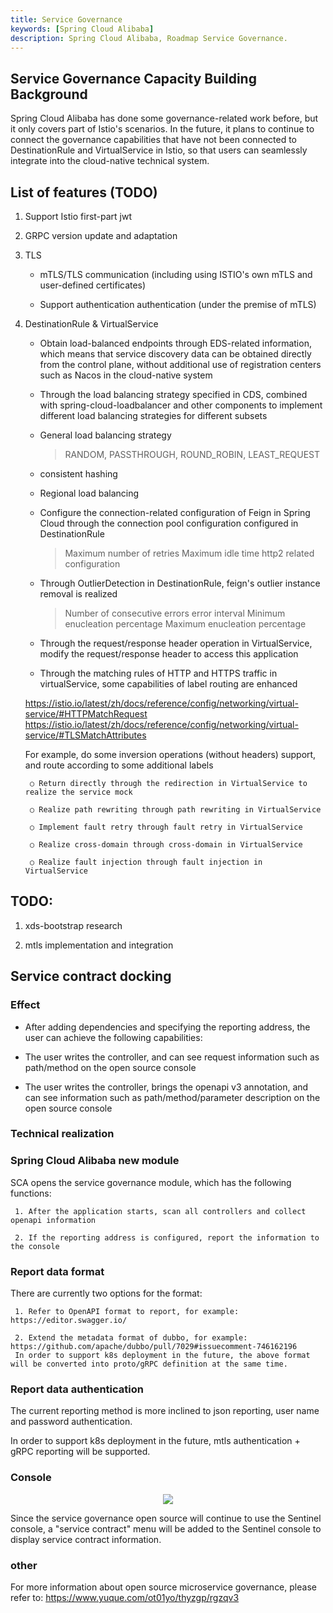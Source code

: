 ```yaml
---
title: Service Governance
keywords: [Spring Cloud Alibaba]
description: Spring Cloud Alibaba, Roadmap Service Governance.
---
```


## Service Governance Capacity Building Background

Spring Cloud Alibaba has done some governance-related work before, but it only covers part of Istio's scenarios. In the future, it plans to continue to connect the governance capabilities that have not been connected to DestinationRule and VirtualService in Istio, so that users can seamlessly integrate into the cloud-native technical system.

## List of features (TODO)

1. Support Istio first-part jwt

2. GRPC version update and adaptation

3. TLS

    - mTLS/TLS communication (including using ISTIO's own mTLS and user-defined certificates)

    - Support authentication authentication (under the premise of mTLS)

4.  DestinationRule & VirtualService

    - Obtain load-balanced endpoints through EDS-related information, which means that service discovery data can be obtained directly from the control plane, without additional use of registration centers such as Nacos in the cloud-native system

    - Through the load balancing strategy specified in CDS, combined with spring-cloud-loadbalancer and other components to implement different load balancing strategies for different subsets

    - General load balancing strategy

      > RANDOM, PASSTHROUGH, ROUND_ROBIN, LEAST_REQUEST

    - consistent hashing
    - Regional load balancing

    - Configure the connection-related configuration of Feign in Spring Cloud through the connection pool configuration configured in DestinationRule

      > Maximum number of retries
      > Maximum idle time
      > http2 related configuration

    - Through OutlierDetection in DestinationRule, feign's outlier instance removal is realized

      > Number of consecutive errors
      > error interval
      > Minimum enucleation percentage
      > Maximum enucleation percentage

    - Through the request/response header operation in VirtualService, modify the request/response header to access this application

    - Through the matching rules of HTTP and HTTPS traffic in virtualService, some capabilities of label routing are enhanced

    https://istio.io/latest/zh/docs/reference/config/networking/virtual-service/#HTTPMatchRequest
    https://istio.io/latest/zh/docs/reference/config/networking/virtual-service/#TLSMatchAttributes

    For example, do some inversion operations (without headers) support, and route according to some additional labels

         ○ Return directly through the redirection in VirtualService to realize the service mock

         ○ Realize path rewriting through path rewriting in VirtualService

         ○ Implement fault retry through fault retry in VirtualService

         ○ Realize cross-domain through cross-domain in VirtualService

         ○ Realize fault injection through fault injection in VirtualService

## TODO:

1. xds-bootstrap research

2. mtls implementation and integration

## Service contract docking

### Effect

- After adding dependencies and specifying the reporting address, the user can achieve the following capabilities:

- The user writes the controller, and can see request information such as path/method on the open source console

- The user writes the controller, brings the openapi v3 annotation, and can see information such as path/method/parameter description on the open source console

### Technical realization

### Spring Cloud Alibaba new module

SCA opens the service governance module, which has the following functions:

     1. After the application starts, scan all controllers and collect openapi information

     2. If the reporting address is configured, report the information to the console

### Report data format

There are currently two options for the format:

     1. Refer to OpenAPI format to report, for example: https://editor.swagger.io/

     2. Extend the metadata format of dubbo, for example: https://github.com/apache/dubbo/pull/7029#issuecomment-746162196
     In order to support k8s deployment in the future, the above format will be converted into proto/gRPC definition at the same time.

### Report data authentication

The current reporting method is more inclined to json reporting, user name and password authentication.

In order to support k8s deployment in the future, mtls authentication + gRPC reporting will be supported.

### Console

<p align="center">
<img src="https://sca-storage.oss-cn-hangzhou.aliyuncs.com/website/image.png" />
</p>

Since the service governance open source will continue to use the Sentinel console, a "service contract" menu will be added to the Sentinel console to display service contract information.

### other

For more information about open source microservice governance, please refer to: https://www.yuque.com/ot01yo/thyzgp/rgzqv3
